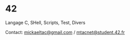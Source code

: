 # 42
Langage C, SHell, Scripts, Test, Divers

Contact: mickaeltac@gmail.com / mtacnet@student.42.fr
